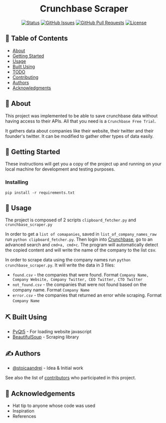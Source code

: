 <h1 align="center">Crunchbase Scraper</h1>

<div align="center">

[![Status](https://img.shields.io/badge/status-active-success.svg)]()
[![GitHub Issues](https://img.shields.io/github/issues/stoicaandrei/crunchbase-scraper.svg)](https://github.com/stoicaandrei/crunchbase-scraper/issues)
[![GitHub Pull Requests](https://img.shields.io/github/issues-pr/stoicaandrei/crunchbase-scraper.svg)](https://github.com/stoicaandrei/crunchbase-scraper/pulls)
[![License](https://img.shields.io/badge/license-MIT-blue.svg)](/LICENSE)

</div>


## 📝 Table of Contents

- [About](#about)
- [Getting Started](#getting_started)
- [Usage](#usage)
- [Built Using](#built_using)
- [TODO](../TODO.md)
- [Contributing](../CONTRIBUTING.md)
- [Authors](#authors)
- [Acknowledgments](#acknowledgement)

## 🧐 About <a name = "about"></a>

This project was implemented to be able to save crunchbase data without having access to their APIs. All that you need is a `Crunchbase Free Trial`.

It gathers data about companies like their website, their twitter and their founder's twitter. It can be modified to gather other types of data easily.

## 🏁 Getting Started <a name = "getting_started"></a>

These instructions will get you a copy of the project up and running on your local machine for development and testing purposes.



### Installing



```
pip install -r requirements.txt
```


## 🎈 Usage <a name="usage"></a>

The project is composed of 2 scripts `clipboard_fetcher.py` and `crunchbase_scraper.py`

In order to get a `list of comapanies`, saved in `list_of_company_names_raw` run `python clipboard_fetcher.py`. Then login into [Crunchbase](https://crunchbase.com), go to an advanced search and `cmd+a, cmd+c`. The program will automatically detect the copied content and will write the name of the company to the list csv.

In order to scrape data using the company names run `python crunchbase_scraper.py`. It will write the data in 3 files:

* `found.csv` - the companies that were found. Format `Company Name, Company Website, Company Twitter, CEO Twitter, CTO Twitter`
* `not_found.csv` - the companies that were not found based on the company name. Format `Company Name`
* `error.csv` - the companies that returned an error while scraping. Format `Company Name`

## ⛏️ Built Using <a name = "built_using"></a>

- [PyQt5](https://pypi.org/project/PyQt5/) - For loading website javascript
- [BeautifulSoup](https://www.crummy.com/software/BeautifulSoup/bs4/doc/) - Scraping library

## ✍️ Authors <a name = "authors"></a>

- [@stoicaandrei](https://github.com/stoicaandrei) - Idea & Initial work

See also the list of [contributors](https://github.com/stoicaandrei/crunchbase-scraper/contributors) who participated in this project.

## 🎉 Acknowledgements <a name = "acknowledgement"></a>

- Hat tip to anyone whose code was used
- Inspiration
- References
